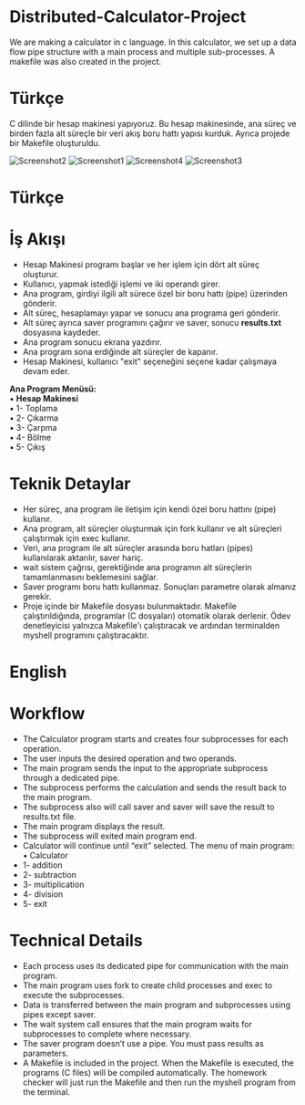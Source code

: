 # Distributed-Calculator-Project
We are making a calculator in c language. In this calculator, we set up a data flow pipe structure with a main process and multiple sub-processes. A makefile was also created in the project.
# Türkçe
C dilinde bir hesap makinesi yapıyoruz. Bu hesap makinesinde, ana süreç ve birden fazla alt süreçle bir veri akış boru hattı yapısı kurduk. Ayrıca projede bir Makefile oluşturuldu.

![Screenshot2](https://github.com/user-attachments/assets/0675c69c-ce21-4c84-a8b6-4966e64ec3f4)
![Screenshot1](https://github.com/user-attachments/assets/de61dec5-4a76-4945-9695-2c72e4c6a2a1)
![Screenshot4](https://github.com/user-attachments/assets/aec26c65-11a0-41f3-8142-cf2b7e8d91b3)
![Screenshot3](https://github.com/user-attachments/assets/f3384cb1-a549-4c8c-b3de-421c7e12d243)
# Türkçe
# İş Akışı
* Hesap Makinesi programı başlar ve her işlem için dört alt süreç oluşturur.
* Kullanıcı, yapmak istediği işlemi ve iki operandı girer.  
* Ana program, girdiyi ilgili alt sürece özel bir boru hattı (pipe) üzerinden gönderir.  
* Alt süreç, hesaplamayı yapar ve sonucu ana programa geri gönderir.  
* Alt süreç ayrıca saver programını çağırır ve saver, sonucu **results.txt** dosyasına kaydeder.  
* Ana program sonucu ekrana yazdırır.  
* Ana program sona erdiğinde alt süreçler de kapanır.  
* Hesap Makinesi, kullanıcı "exit" seçeneğini seçene kadar çalışmaya devam eder.  

**Ana Program Menüsü:**  
▪ **Hesap Makinesi**  
▪ 1- Toplama  
▪ 2- Çıkarma  
▪ 3- Çarpma  
▪ 4- Bölme  
▪ 5- Çıkış

# Teknik Detaylar
* Her süreç, ana program ile iletişim için kendi özel boru hattını (pipe) kullanır. 
* Ana program, alt süreçler oluşturmak için fork kullanır ve alt süreçleri çalıştırmak için exec kullanır.
* Veri, ana program ile alt süreçler arasında boru hatları (pipes) kullanılarak aktarılır, saver hariç.
* wait sistem çağrısı, gerektiğinde ana programın alt süreçlerin tamamlanmasını beklemesini sağlar.
* Saver programı boru hattı kullanmaz. Sonuçları parametre olarak almanız gerekir.
* Proje içinde bir Makefile dosyası bulunmaktadır. Makefile çalıştırıldığında, programlar (C dosyaları) otomatik olarak derlenir. Ödev denetleyicisi yalnızca Makefile'ı çalıştıracak ve ardından terminalden myshell programını çalıştıracaktır.


# English
# Workflow
* The Calculator program starts and creates four subprocesses for each operation.
* The user inputs the desired operation and two operands.
* The main program sends the input to the appropriate subprocess through a dedicated pipe.
* The subprocess performs the calculation and sends the result back to the main program.
* The subprocess also will call saver and saver will save the result to results.txt file.
* The main program displays the result.
* The subprocess will exited main program end.
* Calculator will continue until “exit” selected. The menu of main program:
▪ Calculator
* 1- addition
* 2- subtraction
* 3- multiplication
* 4- division
* 5- exit

# Technical Details
* Each process uses its dedicated pipe for communication with the main program.
* The main program uses fork to create child processes and exec to execute the subprocesses.
* Data is transferred between the main program and subprocesses using pipes except saver.
* The wait system call ensures that the main program waits for subprocesses to complete where necessary.
* The saver program doesn’t use a pipe. You must pass results as parameters.
* A Makefile is included in the project. When the Makefile is executed, the programs (C files) will be compiled automatically. The homework checker will just run the Makefile and then run the myshell program from the terminal.


